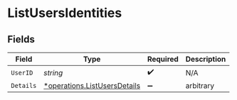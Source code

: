 # ListUsersIdentities


## Fields

| Field                                                                       | Type                                                                        | Required                                                                    | Description                                                                 |
| --------------------------------------------------------------------------- | --------------------------------------------------------------------------- | --------------------------------------------------------------------------- | --------------------------------------------------------------------------- |
| `UserID`                                                                    | *string*                                                                    | :heavy_check_mark:                                                          | N/A                                                                         |
| `Details`                                                                   | [*operations.ListUsersDetails](../../models/operations/listusersdetails.md) | :heavy_minus_sign:                                                          | arbitrary                                                                   |